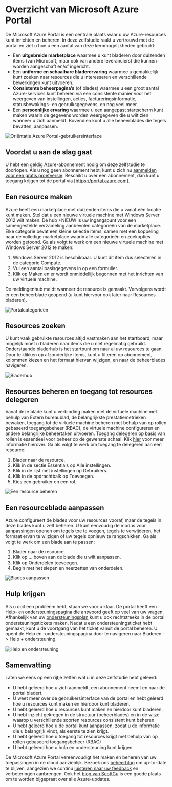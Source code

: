 <properties
    pageTitle="Overzicht van Microsoft Azure Portal"
    description="Informatie over het gebruik van de Microsoft Azure Portal."
    services=""
    documentationCenter=""
    authors="davidwrede"
    manager="dwrede"
    editor="jimbe"/>

<tags
    ms.service="na"
    ms.workload="na"
    ms.tgt_pltfrm="na"
    ms.devlang="na"
    ms.topic="hero-article"
    ms.date="12/16/2015"
    ms.author="dwrede"/>


# Overzicht van Microsoft Azure Portal

De Microsoft Azure Portal is een centrale plaats waar u uw Azure-resources kunt inrichten en beheren.  In deze zelfstudie raakt u vertrouwd met de portal en ziet u hoe u een aantal van deze kernmogelijkheden gebruikt:
- Een **uitgebreide marketplace** waarmee u kunt bladeren door duizenden items (van Microsoft, maar ook van andere leveranciers) die kunnen worden aangeschaft en/of ingericht.
- Een **uniforme en schaalbare bladerervaring** waarmee u gemakkelijk kunt zoeken naar resources die u interesseren en verschillende bewerkingen kunt uitvoeren.
- **Consistente beheerpagina’s** (of blades) waarmee u een groot aantal Azure-services kunt beheren via een consistente manier voor het weergeven van instellingen, acties, factureringsinformatie, statusbewakings- en gebruiksgegevens, en nog veel meer.
- Een **persoonlijke ervaring** waarmee u een aangepast startscherm kunt maken waarin de gegevens worden weergegeven die u wilt zien wanneer u zich aanmeldt.  Bovendien kunt u alle beheerblades die tegels bevatten, aanpassen.

 ![Oriëntatie Azure Portal-gebruikersinterface][UIOrientation]

## Voordat u aan de slag gaat

U hebt een geldig Azure-abonnement nodig om deze zelfstudie te doorlopen.  Als u nog geen abonnement hebt, kunt u zich nu [aanmelden voor een gratis proefversie](https://azure.microsoft.com/pricing/free-trial/).  Beschikt u over een abonnement, dan kunt u toegang krijgen tot de portal via [https://portal.azure.com].

## Een resource maken

Azure heeft een marketplace met duizenden items die u vanaf één locatie kunt maken.  Stel dat u een nieuwe virtuele machine met Windows Server 2012 wilt maken.  De hub +NIEUW is uw ingangspunt voor een samengestelde verzameling aanbevolen categorieën van de marketplace.  Elke categorie bevat een kleine selectie items, samen met een koppeling naar de volledige marketplace waarin alle categorieën en zoekopties worden getoond. Ga als volgt te werk om een nieuwe virtuele machine met Windows Server 2012 te maken:  

1.  Windows Server 2012 is beschikbaar. U kunt dit item dus selecteren in de categorie Compute.  
2.  Vul een aantal basisgegevens in op een formulier.
3.  Klik op Maken en er wordt onmiddellijk begonnen met het inrichten van uw virtuele machine.

De meldingenhub meldt wanneer de resource is gemaakt. Vervolgens wordt er een beheerblade geopend (u kunt hiervoor ook later naar Resources bladeren).

![Portalcategorieën][PortalCategories]


## Resources zoeken

U kunt vaak gebruikte resources altijd vastmaken aan het startboard, maar mogelijk moet u bladeren naar items die u niet regelmatig gebruikt.  Onderstaande bladerhub is het startpunt om naar al uw resources te gaan.  Door te klikken op afzonderlijke items, kunt u filteren op abonnement, kolommen kiezen en het formaat hiervan wijzigen, en naar de beheerblades navigeren.

![Bladerhub][BrowseHub]

## Resources beheren en toegang tot resources delegeren

Vanaf deze blade kunt u verbinding maken met de virtuele machine met behulp van Extern bureaublad, de belangrijkste prestatiemetrieken bewaken, toegang tot de virtuele machine beheren met behulp van op rollen gebaseerd toegangsbeheer (RBAC), de virtuele machine configureren en andere belangrijke beheertaken uitvoeren.  Toegang delegeren op basis van rollen is essentieel voor beheer op de gewenste schaal.  Klik [hier](./active-directory/role-based-access-control-configure.md) voor meer informatie hierover. Ga als volgt te werk om toegang te delegeren aan een resource:

1.  Blader naar de resource.
2.  Klik in de sectie Essentials op Alle instellingen.
3.  Klik in de lijst met instellingen op Gebruikers.
4.  Klik in de opdrachtbalk op Toevoegen.
5.  Kies een gebruiker en een rol.

![Een resource beheren][ManageResource]

## Een resourceblade aanpassen

Azure configureert de blades voor uw resources vooraf, maar de tegels in deze blades kunt u zelf beheren.  U kunt eenvoudig de modus voor aanpassingen openen om tegels toe te voegen, tegels te verwijderen, het formaat ervan te wijzigen of uw tegels opnieuw te rangschikken. Ga als volgt te werk om een blade aan te passen:

1.  Blader naar de resource.
2.  Klik op ... boven aan de blade die u wilt aanpassen.
3.  Klik op Onderdelen toevoegen.
4.  Begin met het slepen en neerzetten van onderdelen.  

![Blades aanpassen][CustomizeBlades]

## Hulp krijgen

Als u ooit een probleem hebt, staan we voor u klaar.  De portal heeft een Help- en ondersteuningspagina die antwoord geeft op veel van uw vragen.  Afhankelijk van uw [ondersteuningsplan](https://azure.microsoft.com/support/plans/) kunt u ook rechtstreeks in de portal ondersteuningstickets maken.  Nadat u een ondersteuningsticket hebt gemaakt, kunt u de voortgang van het ticket vanuit de portal beheren. U opent de Help en -ondersteuningspagina door te navigeren naar Bladeren -> Help + ondersteuning.  

![Help en ondersteuning][HelpSupport]

## Samenvatting

Laten we eens op een rijtje zetten wat u in deze zelfstudie hebt geleerd:
- U hebt geleerd hoe u zich aanmeldt, een abonnement neemt en naar de portal bladert.
- U weet meer over de gebruikersinterface van de portal en hebt geleerd hoe u resources kunt maken en hierdoor kunt bladeren.
- U hebt geleerd hoe u resources kunt maken en hierdoor kunt bladeren.
- U hebt inzicht gekregen in de structuur (beheerblades) en in de wijze waarop u verschillende soorten resources consistent kunt beheren.
- U hebt geleerd hoe u de portal kunt aanpassen, zodat u de informatie die u belangrijk vindt, als eerste te zien krijgt.
- U hebt geleerd hoe u toegang tot resources krijgt met behulp van op rollen gebaseerd toegangsbeheer (RBAC)
- U hebt geleerd hoe u hulp en ondersteuning kunt krijgen

De Microsoft Azure Portal vereenvoudigt het maken en beheren van uw toepassingen in de cloud aanzienlijk.  Bezoek ons [beheerblog](https://azure.microsoft.com/blog/topics/management/) om up-to-date te blijven, aangezien we continu [luisteren naar uw feedback](https://feedback.azure.com/forums/223579-azure-preview-portal/) en verbeteringen aanbrengen.  Ook het [blog van ScottGu](http://weblogs.asp.net/scottgu) is een goede plaats om te worden bijgepraat over alle Azure-updates.

[UIOrientation]: ./media/azure-portal-how-to-use/azure_portal_1.png
[PortalCategories]: ./media/azure-portal-how-to-use/azure_portal_2.png
[BrowseHub]: ./media/azure-portal-how-to-use/azure_portal_3.png
[ManageResource]: ./media/azure-portal-how-to-use/azure_portal_4.png
[CustomizeBlades]: ./media/azure-portal-how-to-use/azure_portal_5.png
[HelpSupport]: ./media/azure-portal-how-to-use/azure_portal_6.png



<!--HONumber=Sep16_HO3-->


